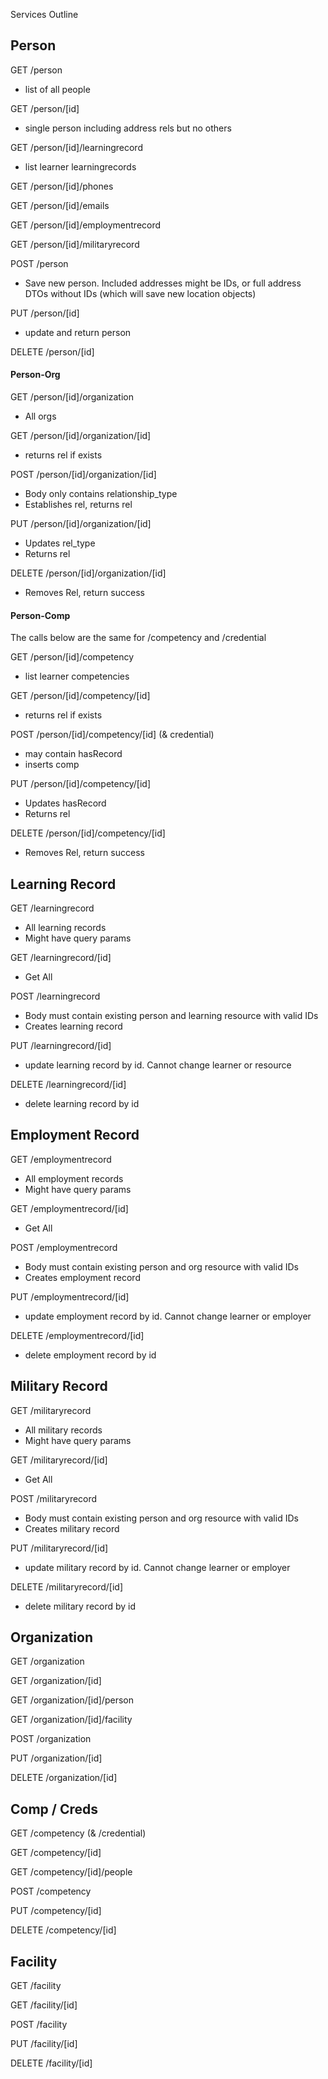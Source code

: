 Services Outline

## Person

GET /person
- list of all people

GET /person/[id]
- single person including address rels but no others

GET /person/[id]/learningrecord
- list learner learningrecords

GET /person/[id]/phones

GET /person/[id]/emails

GET /person/[id]/employmentrecord

GET /person/[id]/militaryrecord

POST /person
- Save new person. Included addresses might be IDs, or full address DTOs without IDs (which will save new location objects)

PUT /person/[id]
- update and return person

DELETE /person/[id]

#### Person-Org

GET /person/[id]/organization
- All orgs

GET /person/[id]/organization/[id]
- returns rel if exists

POST /person/[id]/organization/[id]
- Body only contains relationship_type
- Establishes rel, returns rel

PUT /person/[id]/organization/[id]
- Updates rel_type
- Returns rel

DELETE /person/[id]/organization/[id]
- Removes Rel, return success

#### Person-Comp

The calls below are the same for /competency and /credential

GET /person/[id]/competency
- list learner competencies

GET /person/[id]/competency/[id]
- returns rel if exists

POST /person/[id]/competency/[id] (& credential)
- may contain hasRecord
- inserts comp

PUT /person/[id]/competency/[id]
- Updates hasRecord
- Returns rel

DELETE /person/[id]/competency/[id]
- Removes Rel, return success

## Learning Record

GET /learningrecord
- All learning records
- Might have query params

GET /learningrecord/[id]
- Get All

POST /learningrecord
- Body must contain existing person and learning resource with valid IDs
- Creates learning record

PUT /learningrecord/[id]
- update learning record by id. Cannot change learner or resource

DELETE /learningrecord/[id]
- delete learning record by id

## Employment Record

GET /employmentrecord
- All employment records
- Might have query params

GET /employmentrecord/[id]
- Get All

POST /employmentrecord
- Body must contain existing person and org resource with valid IDs
- Creates employment record

PUT /employmentrecord/[id]
- update employment record by id. Cannot change learner or employer

DELETE /employmentrecord/[id]
- delete employment record by id

## Military Record

GET /militaryrecord
- All military records
- Might have query params

GET /militaryrecord/[id]
- Get All

POST /militaryrecord
- Body must contain existing person and org resource with valid IDs
- Creates military record

PUT /militaryrecord/[id]
- update military record by id. Cannot change learner or employer

DELETE /militaryrecord/[id]
- delete military record by id

## Organization

GET /organization

GET /organization/[id]

GET /organization/[id]/person

GET /organization/[id]/facility

POST /organization

PUT /organization/[id]

DELETE /organization/[id]

## Comp / Creds

GET /competency (& /credential)

GET /competency/[id]    

GET /competency/[id]/people

POST /competency

PUT /competency/[id]

DELETE /competency/[id]

## Facility

GET /facility

GET /facility/[id]

POST /facility

PUT /facility/[id]

DELETE /facility/[id]

